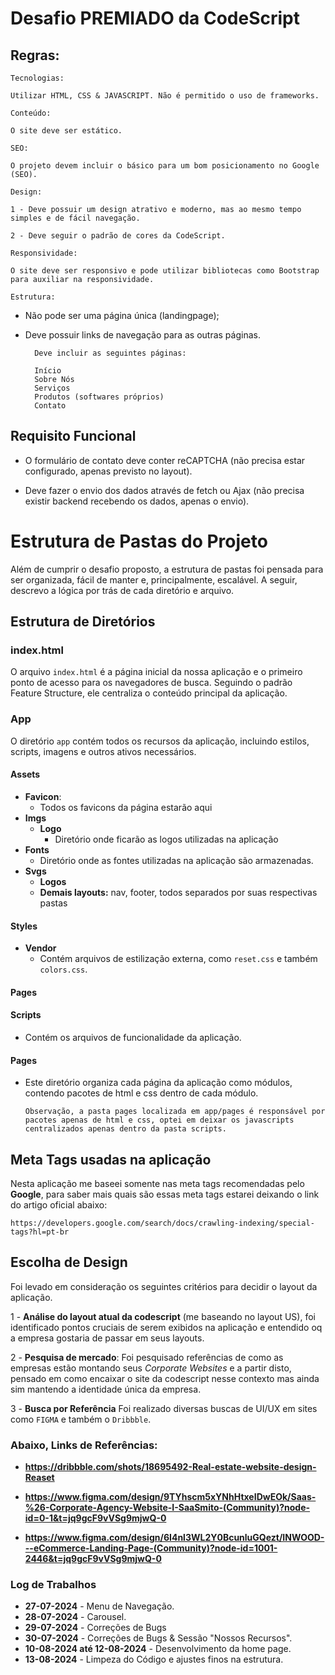 # Desafio PREMIADO da CodeScript
## Regras:

`Tecnologias:`

    Utilizar HTML, CSS & JAVASCRIPT. Não é permitido o uso de frameworks.

`Conteúdo:`

    O site deve ser estático.

`SEO:`

    O projeto devem incluir o básico para um bom posicionamento no Google (SEO).

`Design:`

    1 - Deve possuir um design atrativo e moderno, mas ao mesmo tempo simples e de fácil navegação.

    2 - Deve seguir o padrão de cores da CodeScript.

`Responsividade:`

    O site deve ser responsivo e pode utilizar bibliotecas como Bootstrap para auxiliar na responsividade.

`Estrutura:`
- Não pode ser uma página única (landingpage);
- Deve possuir links de navegação para as outras páginas.

        Deve incluir as seguintes páginas:

        Início
        Sobre Nós
        Serviços
        Produtos (softwares próprios)
        Contato

## Requisito Funcional

- O formulário de contato deve conter reCAPTCHA (não precisa estar configurado, apenas previsto no layout).

- Deve fazer o envio dos dados através de fetch ou Ajax (não precisa existir backend recebendo os dados, apenas o envio).

# Estrutura de Pastas do Projeto

Além de cumprir o desafio proposto, a estrutura de pastas foi pensada para ser organizada, fácil de manter e, principalmente, escalável. A seguir, descrevo a lógica por trás de cada diretório e arquivo.

## Estrutura de Diretórios

### index.html

O arquivo `index.html` é a página inicial da nossa aplicação e o primeiro ponto de acesso para os navegadores de busca. Seguindo o padrão Feature Structure, ele centraliza o conteúdo principal da aplicação.

### App

O diretório `app` contém todos os recursos da aplicação, incluindo estilos, scripts, imagens e outros ativos necessários.

#### Assets
- **Favicon**:
  - Todos os favicons da página estarão aqui
- **Imgs**
  - **Logo**
    - Diretório onde ficarão as logos utilizadas na aplicação
- **Fonts**
  - Diretório onde as fontes utilizadas na aplicação são armazenadas.
- **Svgs**
  - **Logos**
  - **Demais layouts:** nav, footer, todos separados por suas respectivas pastas

#### Styles

- **Vendor**
  - Contém arquivos de estilização externa, como `reset.css` e também `colors.css`.

#### Pages

#### Scripts

- Contém os arquivos de funcionalidade da aplicação.

#### Pages
  - Este diretório organiza cada página da aplicação como módulos, contendo pacotes de html e css dentro de cada módulo.

        Observação, a pasta pages localizada em app/pages é responsável por pacotes apenas de html e css, optei em deixar os javascripts centralizados apenas dentro da pasta scripts.

## Meta Tags usadas na aplicação
Nesta aplicação me baseei somente nas meta tags recomendadas pelo **Google**, para saber mais quais são essas meta tags estarei deixando o link do artigo oficial abaixo:

    https://developers.google.com/search/docs/crawling-indexing/special-tags?hl=pt-br

## Escolha de Design

Foi levado em consideração os seguintes critérios para decidir o layout da aplicação.

1 - **Análise do layout atual da codescript** (me baseando no layout US), foi identificado pontos cruciais de serem exibidos na aplicação e entendido oq a empresa gostaria de passar em seus layouts.

2 - **Pesquisa de mercado**: Foi pesquisado referências de como as empresas estão montando seus *Corporate Websites* e a partir disto, pensado em como encaixar o site da codescript nesse contexto mas ainda sim mantendo a identidade única da empresa.

3 - **Busca por Referência** Foi realizado diversas buscas de UI/UX em sites como `FIGMA` e também o `Dribbble`.

### Abaixo, Links de Referências:

  - **https://dribbble.com/shots/18695492-Real-estate-website-design-Reaset**

  - **https://www.figma.com/design/9TYhscm5xYNhHtxeIDwEOk/Saas-%26-Corporate-Agency-Website-I-SaaSmito-(Community)?node-id=0-1&t=jq9gcF9vVSg9mjwQ-0**

  - **https://www.figma.com/design/6I4nl3WL2Y0BcunluGQezt/INWOOD---eCommerce-Landing-Page-(Community)?node-id=1001-2446&t=jq9gcF9vVSg9mjwQ-0**

  ### Log de Trabalhos
  - **27-07-2024** - Menu de Navegação.
  - **28-07-2024** - Carousel.
  - **29-07-2024** - Correções de Bugs
  - **30-07-2024** - Correções de Bugs & Sessão "Nossos Recursos".
  - **10-08-2024 até 12-08-2024** - Desenvolvimento da home page.
  - **13-08-2024** - Limpeza do Código e ajustes finos na estrutura.
